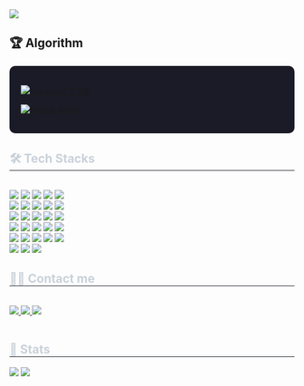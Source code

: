 <div>
    <img src="https://capsule-render.vercel.app/api?type=waving&color=7174d6&height=170&text=Greedy%20Developer,%20Hong&animation=&fontColor=498fa7&fontSize=60" />
    </div>
    <h2>🏆 Algorithm</h2>

<div style="background-color: #1a1b27; padding: 20px; border-radius: 10px; margin: 20px 0;">
  
  [![Solved.ac 프로필](http://mazassumnida.wtf/api/v2/generate_badge?boj=fkdldj4857)](https://solved.ac/profile/fkdldj4857)
  
 
  
  <a href="https://git.io/streak-stats"><img src="https://streak-stats.demolab.com?user=hinoyat&theme=dark&border_radius=10&locale=ko&date_format=%5BY.%5Dn.j&exclude_days=Sun" alt="GitHub Streak" /></a>
</div>
    <div style="text-align: left;">
    <h2 style="border-bottom: 1px solid #21262d; color: #c9d1d9;"> 🛠️ Tech Stacks </h2> <br> 
    <div style="margin: ; text-align: left;" "text-align: left;"> <img src="https://img.shields.io/badge/Apache Tomcat-F8DC75?style=flat&logo=Apache Tomcat&logoColor=white">
          <img src="https://img.shields.io/badge/Amazon AWS-232F3E?style=flat&logo=Amazon AWS&logoColor=white">
          <img src="https://img.shields.io/badge/Bootstrap-7952B3?style=flat&logo=Bootstrap&logoColor=white">
          <img src="https://img.shields.io/badge/CSS3-1572B6?style=flat&logo=CSS3&logoColor=white">
          <img src="https://img.shields.io/badge/Django-092E20?style=flat&logo=Django&logoColor=white">
          <br/><img src="https://img.shields.io/badge/Docker-2496ED?style=flat&logo=Docker&logoColor=white">
          <img src="https://img.shields.io/badge/Figma-F24E1E?style=flat&logo=Figma&logoColor=white">
          <img src="https://img.shields.io/badge/Git-F05032?style=flat&logo=Git&logoColor=white">
          <img src="https://img.shields.io/badge/Github-181717?style=flat&logo=Github&logoColor=white">
          <img src="https://img.shields.io/badge/HTML5-E34F26?style=flat&logo=HTML5&logoColor=white">
          <br/><img src="https://img.shields.io/badge/Java-007396?style=flat&logo=Java&logoColor=white">
          <img src="https://img.shields.io/badge/Javascript-F7DF1E?style=flat&logo=Javascript&logoColor=white">
          <img src="https://img.shields.io/badge/Jenkins-D24939?style=flat&logo=Jenkins&logoColor=white">
          <img src="https://img.shields.io/badge/Linux-FCC624?style=flat&logo=Linux&logoColor=white">
          <img src="https://img.shields.io/badge/MySQL-4479A1?style=flat&logo=MySQL&logoColor=white">
          <br/><img src="https://img.shields.io/badge/Next.js-000000?style=flat&logo=Next.js&logoColor=white">
          <img src="https://img.shields.io/badge/Node.js-339933?style=flat&logo=Node.js&logoColor=white">
          <img src="https://img.shields.io/badge/Notion-000000?style=flat&logo=Notion&logoColor=white">
          <img src="https://img.shields.io/badge/Prettier-F7B93E?style=flat&logo=Prettier&logoColor=white">
          <img src="https://img.shields.io/badge/Python-3776AB?style=flat&logo=Python&logoColor=white">
          <br/><img src="https://img.shields.io/badge/React-61DAFB?style=flat&logo=React&logoColor=white">
          <img src="https://img.shields.io/badge/React Query-FF4154?style=flat&logo=React Query&logoColor=white">
          <img src="https://img.shields.io/badge/Redux-764ABC?style=flat&logo=Redux&logoColor=white">
          <img src="https://img.shields.io/badge/Spring-6DB33F?style=flat&logo=Spring&logoColor=white">
          <img src="https://img.shields.io/badge/Spring Boot-6DB33F?style=flat&logo=Spring Boot&logoColor=white">
          <br/><img src="https://img.shields.io/badge/Tailwind CSS-06B6D4?style=flat&logo=Tailwind CSS&logoColor=white">
          <img src="https://img.shields.io/badge/Vercel-000000?style=flat&logo=Vercel&logoColor=white">
          <img src="https://img.shields.io/badge/Vue.js-4FC08D?style=flat&logo=Vue.js&logoColor=white">
          </div>
    </div>
    <div style="text-align: left;">
    <h2 style="border-bottom: 1px solid #21262d; color: #c9d1d9;"> 🧑‍💻 Contact me </h2> <br> 
    <div style="text-align: left;"> <a href=https://www.instagram.com/be0milk?igsh=dTNmeHZ1NnhjeTNo> <img src="https://img.shields.io/badge/Instagram-E4405F?style=flat&logo=Instagram&logoColor=white&link=https://www.instagram.com/be0milk?igsh=dTNmeHZ1NnhjeTNo"> </a>
         <a href=https://velog.io/@fkdldj48/posts> <img src="https://img.shields.io/badge/Velog-20C997?style=flat&logo=Velog&logoColor=white&link=https://velog.io/@fkdldj48/posts"> </a>
         <a href=https://www.notion.so/ce96565302194e55aac6870265281d70> <img src="https://img.shields.io/badge/Notion-000000?style=flat&logo=Notion&logoColor=white&link=https://www.notion.so/ce96565302194e55aac6870265281d70"> </a>
          </div>  <br> 
    <div style="text-align: left;">  </div> 
    </div>
    <div style="text-align: left;"> 
    <h2 style="border-bottom: 1px solid #21262d; color: #c9d1d9;"> 🏅 Stats </h2> <div style="text-align: left;"> <img src="https://github-readme-stats.vercel.app/api?username=KIM9909&bg_color=180,a1cd98,00000000&title_color=04580a&text_color=04580a"
         /> <img src="https://github-readme-stats.vercel.app/api/top-langs/?username=KIM9909&layout=compact&bg_color=180,a1cd98,00000000&title_color=04580a&text_color=04580a"
           /> </div> 
    </div>
    
